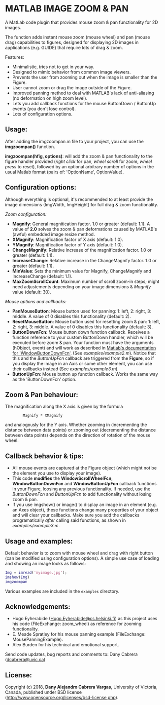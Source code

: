 # MATLAB IMAGE ZOOM & PAN
A MatLab code plugin that provides mouse zoom &amp; pan functionality for 2D images.

The function adds instant mouse zoom (mouse wheel) and pan (mouse drag) capabilities to figures,
designed for displaying 2D images in applications (e.g. GUIDE) that require lots of drag & zoom.

Features:
* Minimalistic, tries not to get in your way.
* Designed to mimic behavior from common image viewers.
* Prevents the user from zooming out when the image is smaller than the Figure.
* User cannot zoom or drag the image outside of the Figure.
* Improved panning method to deal with MATLAB's lack of anti-aliasing (no deformation on high zoom level).
* Lets you add callback functions for the mouse ButtonDown / ButtonUp events (you don't lose control).
* Lots of configuration options.

## Usage:

After adding the imgzoompan.m file to your project, you can use the **imgzoompan()** function.

**imgzoompan(hfig, options)**: will add the zoom & pan functionality to the figure
handler provided (*right click* for pan, *wheel scroll* for zoom, *wheel press* to reset),
followed by an optional arbitrary number of options in the usual Matlab format
(pairs of: 'OptionName', OptionValue).

## Configuration options:

Although everything is optional, it's recommended to at least provide the image dimensions
(ImgWidth, ImgHeight) for full drag & zoom functionality.

*Zoom configuration:*
 * **Magnify**: General magnitication factor. 1.0 or greater (default: 1.1). A value of **2.0** solves the
                zoom & pan deformations caused by MATLAB's (awful) embedded image resize method.
 * **XMagnify**: Magnification factor of X axis (default: 1.0).
 * **YMagnify**: Magnification factor of Y axis (default: 1.0).
 * **ChangeMagnify**: Relative increase of the magnification factor. 1.0 or greater (default: 1.1).
 * **IncreaseChange**: Relative increase in the ChangeMagnify factor. 1.0 or greater (default: 1.1).
 * **MinValue**: Sets the minimum value for Magnify, ChangeMagnify and IncreaseChange (default: 1.1).
 * **MaxZoomScrollCount**: Maximum number of scroll zoom-in steps; might need adjustements depending on your
                           image dimensions & _Magnify_ value (default: 30).


*Mouse options and callbacks:*
 * **PanMouseButton**: Mouse button used for panning: 1: left, 2: right, 3: middle.
                       A value of 0 disables this functionality (default: 2).
 * **ResetMouseButton**: Mouse button used for resetting zoom & pan: 1: left, 2: right, 3: middle.
                         A value of 0 disables this functionality (default: 3).
 * **ButtonDownFcn**: Mouse button down function callback. Receives a function reference to your custom
                      ButtonDown handler, which will be executed before zoom & pan. Your function must have the arguments
                      (hObject, event) and will work as described in [Matlab's documentation for
                      'WindowButtonDownFcn'](https://www.mathworks.com/help/matlab/ref/matlab.ui.figure-properties.html#buiwuyk-1-WindowButtonDownFcn).
                      (See _examples/example2.m_). Notice that this and the _ButtonUpFcn_
            callback are triggered from the **Figure**, so if you display the image in an Axis or
            some other element, you can use their callbacks instead (See _examples/example3.m_).
 * **ButtonUpFcn**: Mouse button up function callback. Works the same way as the 'ButtonDownFcn' option.

## Zoom & Pan behaviour:

The magnification along the X axis is given by the formula

            Magnify * XMagnify

and analogously for the Y axis. Whether zooming in (incrementing the
distance between data points) or zooming out (decrementing the distance
between data points) depends on the direction of rotation of the mouse wheel.

## Callback behavior & tips:

* All mouse events are captured at the Figure object (which might not be the
  element you use to display your image).
* This code **modifies** the **WindowScrollWheelFcn**, **WindowButtonDownFcn** and **WindowButtonUpFcn** callback functions
  in your Figure, loosing any previous functionality. If needed, use the _ButtonDownFcn_ and _ButtonUpFcn_ to add functionality
  without losing zoom & pan.
* If you use imgshow() or image() to display an image in an element (e.g. an Axes object), these
  functions change many properties of your object and will clear your callbacks. Make sure you
  add the callbacks programatically _after_ calling said functions, as shown in _examples/example3.m_.

## Usage and examples:

Default behavior is to zoom with mouse wheel and drag with right button (can be modified
using configuration options). A simple use case of loading and showing an image looks as follows:

```matlab
Img = imread('myimage.jpg');
imshow(Img)
imgzoompan
```

Various examples are included in the `examples` directory. 

## Acknowledgements:

* Hugo Eyherabide (Hugo.Eyherabide@cs.helsinki.fi) as this project uses his code
   (FileExchange: zoom_wheel) as reference for zooming functionality.
* E. Meade Spratley for his mouse panning example (FileExchange: MousePanningExample).
* Alex Burden for his technical and emotional support.

Send code updates, bug reports and comments to: Dany Cabrera (dcabrera@uvic.ca)

## License:
Copyright (c) 2018, **Dany Alejandro Cabrera Vargas**, University of Victoria, Canada,
published under BSD license (http://www.opensource.org/licenses/bsd-license.php).

